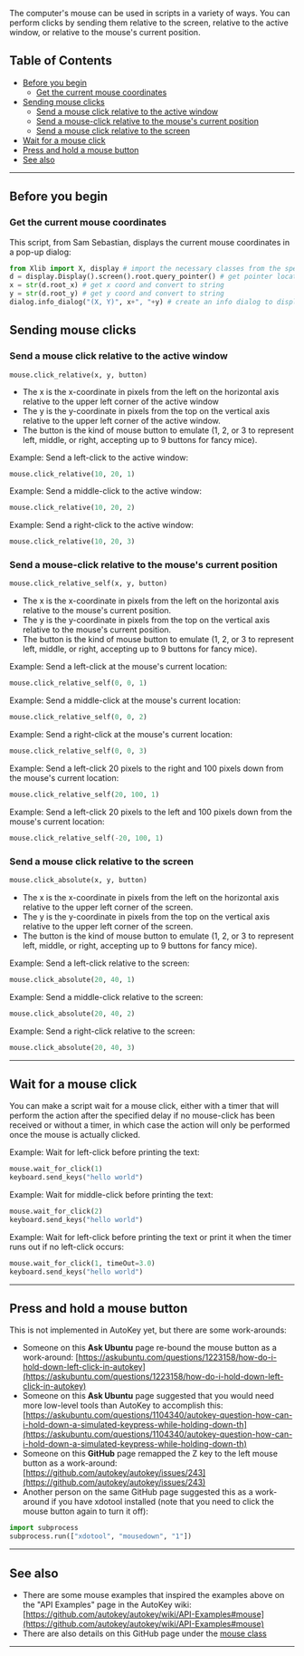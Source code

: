 The computer's mouse can be used in scripts in a variety of ways. You can perform clicks by sending them relative to the screen, relative to the active window, or relative to the mouse's current position.

## Table of Contents
  * [Before you begin](#before-you-begin)
    * [Get the current mouse coordinates](#get-the-current-mouse-coordinates)
  * [Sending mouse clicks](#sending-mouse-clicks)
    * [Send a mouse click relative to the active window](#send-a-mouse-click-relative-to-the-active-window)
    * [Send a mouse-click relative to the mouse's current position](#send-a-mouse-click-relative-to-the-mouses-current-position)
    * [Send a mouse click relative to the screen](#send-a-mouse-click-relative-to-the-screen)
  * [Wait for a mouse click](#wait-for-a-mouse-click)
  * [Press and hold a mouse button](#press-and-hold-a-mouse-button)
  * [See also](#see-also)

************************************************************************
## Before you begin

### Get the current mouse coordinates
This script, from Sam Sebastian, displays the current mouse coordinates in a pop-up dialog:
```python
from Xlib import X, display # import the necessary classes from the specified module
d = display.Display().screen().root.query_pointer() # get pointer location
x = str(d.root_x) # get x coord and convert to string
y = str(d.root_y) # get y coord and convert to string
dialog.info_dialog("(X, Y)", x+", "+y) # create an info dialog to display the coordinates
```

## Sending mouse clicks

### Send a mouse click relative to the active window
```
mouse.click_relative(x, y, button)
```
* The x is the x-coordinate in pixels from the left on the horizontal axis relative to the upper left corner of the active window
* The y is the y-coordinate in pixels from the top on the vertical axis relative to the upper left corner of the active window.
* The button is the kind of mouse button to emulate (1, 2, or 3 to represent left, middle, or right, accepting up to 9 buttons for fancy mice).

Example: Send a left-click to the active window:
```python
mouse.click_relative(10, 20, 1)
```
Example: Send a middle-click to the active window:
```python
mouse.click_relative(10, 20, 2)
```
Example: Send a right-click to the active window:
```python
mouse.click_relative(10, 20, 3)
```

### Send a mouse-click relative to the mouse's current position
```python
mouse.click_relative_self(x, y, button)
```
* The x is the x-coordinate in pixels from the left on the horizontal axis relative to the mouse's current position.
* The y is the y-coordinate in pixels from the top on the vertical axis relative to the mouse's current position.
* The button is the kind of mouse button to emulate (1, 2, or 3 to represent left, middle, or right, accepting up to 9 buttons for fancy mice).

Example: Send a left-click at the mouse's current location:
```python
mouse.click_relative_self(0, 0, 1)
```
Example: Send a middle-click at the mouse's current location:
```python
mouse.click_relative_self(0, 0, 2)
```
Example: Send a right-click at the mouse's current location:
```python
mouse.click_relative_self(0, 0, 3)
```
Example: Send a left-click 20 pixels to the right and 100 pixels down from the mouse's current location:
```python
mouse.click_relative_self(20, 100, 1)
```
Example: Send a left-click 20 pixels to the left and 100 pixels down from the mouse's current location:
```python
mouse.click_relative_self(-20, 100, 1)
```

### Send a mouse click relative to the screen
```python
mouse.click_absolute(x, y, button)
```
* The x is the x-coordinate in pixels from the left on the horizontal axis relative to the upper left corner of the screen.
* The y is the y-coordinate in pixels from the top on the vertical axis relative to the upper left corner of the screen.
* The button is the kind of mouse button to emulate (1, 2, or 3 to represent left, middle, or right, accepting up to 9 buttons for fancy mice).

Example: Send a left-click relative to the screen:
```python
mouse.click_absolute(20, 40, 1)
```
Example: Send a middle-click relative to the screen:
```python
mouse.click_absolute(20, 40, 2)
```
Example: Send a right-click relative to the screen:
```python
mouse.click_absolute(20, 40, 3)
```

************************************************************************

## Wait for a mouse click

You can make a script wait for a mouse click, either with a timer that will perform the action after the specified delay if no mouse-click has been received or without a timer, in which case the action will only be performed once the mouse is actually clicked.

Example: Wait for left-click before printing the text:
```python
mouse.wait_for_click(1)
keyboard.send_keys("hello world")
```
Example: Wait for middle-click before printing the text:
```python
mouse.wait_for_click(2)
keyboard.send_keys("hello world")
```
Example: Wait for left-click before printing the text or print it when the timer runs out if no left-click occurs:
```python
mouse.wait_for_click(1, timeOut=3.0)
keyboard.send_keys("hello world")
```

************************************************************************

## Press and hold a mouse button

This is not implemented in AutoKey yet, but there are some work-arounds:
* Someone on this **Ask Ubuntu** page re-bound the mouse button as a work-around: [https://askubuntu.com/questions/1223158/how-do-i-hold-down-left-click-in-autokey](https://askubuntu.com/questions/1223158/how-do-i-hold-down-left-click-in-autokey)
* Someone on this **Ask Ubuntu** page suggested that you would need more low-level tools than AutoKey to accomplish this: [https://askubuntu.com/questions/1104340/autokey-question-how-can-i-hold-down-a-simulated-keypress-while-holding-down-th](https://askubuntu.com/questions/1104340/autokey-question-how-can-i-hold-down-a-simulated-keypress-while-holding-down-th)
* Someone on this **GitHub** page remapped the Z key to the left mouse button as a work-around: [https://github.com/autokey/autokey/issues/243](https://github.com/autokey/autokey/issues/243)
* Another person on the same GitHub page suggested this as a work-around if you have xdotool installed (note that you need to click the mouse button again to turn it off):
```python
import subprocess
subprocess.run(["xdotool", "mousedown", "1"])
```

************************************************************************

## See also
* There are some mouse examples that inspired the examples above on the "API Examples" page in the AutoKey wiki: [https://github.com/autokey/autokey/wiki/API-Examples#mouse](https://github.com/autokey/autokey/wiki/API-Examples#mouse)
* There are also details on this GitHub page under the [mouse class](https://autokey.github.io/api/mouse.html)

************************************************************************
